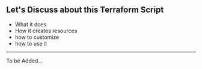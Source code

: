 ## Let's Discuss about this Terraform Script
- What it does
- How it creates resources
- how to customize
- how to use it

---
To be Added...
